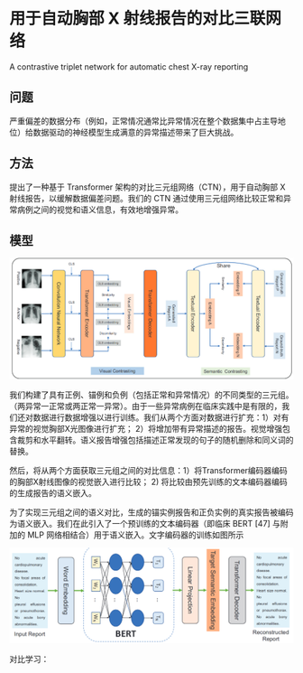 # 用于自动胸部 X 射线报告的对比三联网络

A contrastive triplet network for automatic chest X-ray reporting

## 问题

严重偏差的数据分布（例如，正常情况通常比异常情况在整个数据集中占主导地位）给数据驱动的神经模型生成满意的异常描述带来了巨大挑战。

## 方法

提出了一种基于 Transformer 架构的对比三元组网络（CTN），用于自动胸部 X 射线报告，以缓解数据偏差问题。我们的 CTN 通过使用三元组网络比较正常和异常病例之间的视觉和语义信息，有效地增强异常。

## 模型

![image-20221101144831223](../image/image-20221101144831223.png)

我们构建了具有正例、锚例和负例（包括正常和异常情况）的不同类型的三元组。（两异常一正常或两正常一异常）。由于一些异常病例在临床实践中是有限的，我们还对数据进行数据增强以进行训练。我们从两个方面对数据进行扩充：1）对有异常的视觉胸部X光图像进行扩充； 2）将增加带有异常描述的报告。视觉增强包含裁剪和水平翻转。语义报告增强包括描述正常发现的句子的随机删除和同义词的替换。

然后，将从两个方面获取三元组之间的对比信息：1）将Transformer编码器编码的胸部X射线图像的视觉嵌入进行比较； 2) 将比较由预先训练的文本编码器编码的生成报告的语义嵌入。

为了实现三元组之间的语义对比，生成的锚实例报告和正负实例的真实报告被编码为语义嵌入。我们在此引入了一个预训练的文本编码器（即临床 BERT [47] 与附加的 MLP 网络相结合）用于语义嵌入。文字编码器的训练如图所示

![image-20221101151131954](../image/image-20221101151131954.png)

对比学习：